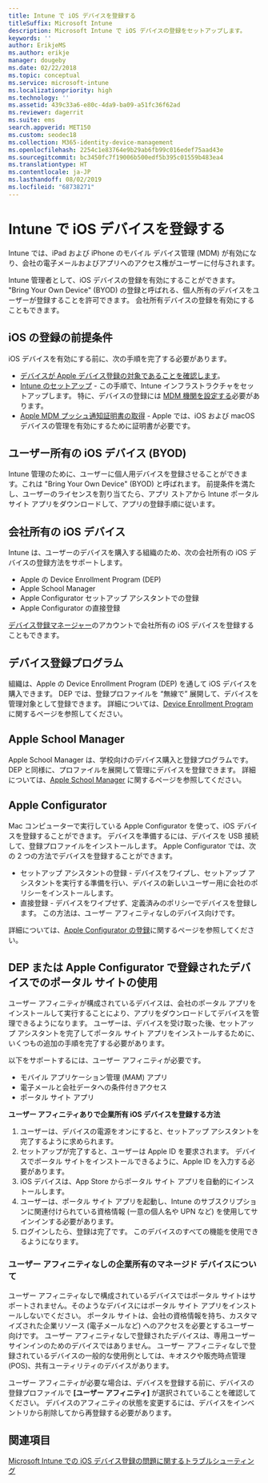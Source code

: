 ```yaml
---
title: Intune で iOS デバイスを登録する
titleSuffix: Microsoft Intune
description: Microsoft Intune で iOS デバイスの登録をセットアップします。
keywords: ''
author: ErikjeMS
ms.author: erikje
manager: dougeby
ms.date: 02/22/2018
ms.topic: conceptual
ms.service: microsoft-intune
ms.localizationpriority: high
ms.technology: ''
ms.assetid: 439c33a6-e80c-4da9-ba09-a51fc36f62ad
ms.reviewer: dagerrit
ms.suite: ems
search.appverid: MET150
ms.custom: seodec18
ms.collection: M365-identity-device-management
ms.openlocfilehash: 2254c1e83764e9b29ab6fb99c016edef75aad43e
ms.sourcegitcommit: bc3450fc7f19006b500edf5b395c01559b483ea4
ms.translationtype: HT
ms.contentlocale: ja-JP
ms.lasthandoff: 08/02/2019
ms.locfileid: "68738271"
---
```

# <a name="enroll-ios-devices-in-intune"></a>Intune で iOS デバイスを登録する

Intune では、iPad および iPhone のモバイル デバイス管理 (MDM) が有効になり、会社の電子メールおよびアプリへのアクセス権がユーザーに付与されます。

Intune 管理者として、iOS デバイスの登録を有効にすることができます。 "Bring Your Own Device" (BYOD) の登録と呼ばれる、個人所有のデバイスをユーザーが登録することを許可できます。 会社所有デバイスの登録を有効にすることもできます。

## <a name="prerequisites-for-ios-enrollment"></a>iOS の登録の前提条件
iOS デバイスを有効にする前に、次の手順を完了する必要があります。
- [デバイスが Apple デバイス登録の対象であることを確認します](https://support.apple.com/en-us/HT204142#eligibility)。
- [Intune のセットアップ](setup-steps.md) - この手順で、Intune インフラストラクチャをセットアップします。 特に、デバイスの登録には [MDM 機関を設定する](mdm-authority-set.md)必要があります。
- [Apple MDM プッシュ通知証明書の取得](apple-mdm-push-certificate-get.md) - Apple では、iOS および macOS デバイスの管理を有効にするために証明書が必要です。


## <a name="user-owned-ios-devices-byod"></a>ユーザー所有の iOS デバイス (BYOD)

Intune 管理のために、ユーザーに個人用デバイスを登録させることができます。これは "Bring Your Own Device" (BYOD) と呼ばれます。 前提条件を満たし、ユーザーのライセンスを割り当てたら、アプリ ストアから Intune ポータル サイト アプリをダウンロードして、アプリの登録手順に従います。

## <a name="company-owned-ios-devices"></a>会社所有の iOS デバイス
Intune は、ユーザーのデバイスを購入する組織のため、次の会社所有の iOS デバイスの登録方法をサポートします。

- Apple の Device Enrollment Program (DEP)
- Apple School Manager
- Apple Configurator セットアップ アシスタントでの登録
- Apple Configurator の直接登録

[デバイス登録マネージャー](device-enrollment-manager-enroll.md)のアカウントで会社所有の iOS デバイスを登録することもできます。

## <a name="device-enrollment-program"></a>デバイス登録プログラム
組織は、Apple の Device Enrollment Program (DEP) を通して iOS デバイスを購入できます。 DEP では、登録プロファイルを “無線で” 展開して、デバイスを管理対象として登録できます。 詳細については、[Device Enrollment Program](device-enrollment-program-enroll-ios.md) に関するページを参照してください。

## <a name="apple-school-manager"></a>Apple School Manager
Apple School Manager は、学校向けのデバイス購入と登録プログラムです。 DEP と同様に、プロファイルを展開して管理にデバイスを登録できます。 詳細については、[Apple School Manager](apple-school-manager-set-up-ios.md) に関するページを参照してください。

## <a name="apple-configurator"></a>Apple Configurator
Mac コンピューターで実行している Apple Configurator を使って、iOS デバイスを登録することができます。 デバイスを準備するには、デバイスを USB 接続して、登録プロファイルをインストールします。 Apple Configurator では、次の 2 つの方法でデバイスを登録することができます。
- セットアップ アシスタントの登録 - デバイスをワイプし、セットアップ アシスタントを実行する準備を行い、デバイスの新しいユーザー用に会社のポリシーをインストールします。
- 直接登録 - デバイスをワイプせず、定義済みのポリシーでデバイスを登録します。 この方法は、ユーザー アフィニティなしのデバイス向けです。

詳細については、[Apple Configurator の登録](apple-configurator-setup-assistant-enroll-ios.md)に関するページを参照してください。

## <a name="use-the-company-portal-on-dep-enrolled-or-apple-configurator-enrolled-devices"></a>DEP または Apple Configurator で登録されたデバイスでのポータル サイトの使用

ユーザー アフィニティが構成されているデバイスは、会社のポータル アプリをインストールして実行することにより、アプリをダウンロードしてデバイスを管理できるようになります。 ユーザーは、デバイスを受け取った後、セットアップ アシスタントを完了してポータル サイト アプリをインストールするために、いくつもの追加の手順を完了する必要があります。

以下をサポートするには、ユーザー アフィニティが必要です。
- モバイル アプリケーション管理 (MAM) アプリ
- 電子メールと会社データへの条件付きアクセス
- ポータル サイト アプリ

**ユーザー アフィニティありで企業所有 iOS デバイスを登録する方法**
1. ユーザーは、デバイスの電源をオンにすると、セットアップ アシスタントを完了するように求められます。 
2. セットアップが完了すると、ユーザーは Apple ID を要求されます。 デバイスでポータル サイトをインストールできるように、Apple ID を入力する必要があります。 
3. iOS デバイスは、App Store からポータル サイト アプリを自動的にインストールします。
4. ユーザーは、ポータル サイト アプリを起動し、Intune のサブスクリプションに関連付けられている資格情報 (一意の個人名や UPN など) を使用してサインインする必要があります。 
5. ログインしたら、登録は完了です。 このデバイスのすべての機能を使用できるようになります。

### <a name="about-corporate-owned-managed-devices-with-no-user-affinity"></a>ユーザー アフィニティなしの企業所有のマネージド デバイスについて

ユーザー アフィニティなしで構成されているデバイスではポータル サイトはサポートされません。そのようなデバイスにはポータル サイト アプリをインストールしないでください。 ポータル サイトは、会社の資格情報を持ち、カスタマイズされた企業リソース (電子メールなど) へのアクセスを必要とするユーザー向けです。 ユーザー アフィニティなしで登録されたデバイスは、専用ユーザー サインインのためのデバイスではありません。 ユーザー アフィニティなしで登録されているデバイスの一般的な使用例としては、キオスクや販売時点管理 (POS)、共有ユーティリティのデバイスがあります。

ユーザー アフィニティが必要な場合は、デバイスを登録する前に、デバイスの登録プロファイルで **[ユーザー アフィニティ]** が選択されていることを確認してください。 デバイスのアフィニティの状態を変更するには、デバイスをインベントリから削除してから再登録する必要があります。

## <a name="see-also"></a>関連項目

[Microsoft Intune での iOS デバイス登録の問題に関するトラブルシューティング](https://support.microsoft.com/help/4039809)
